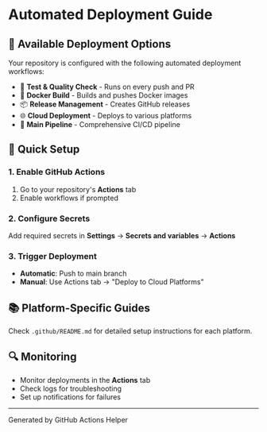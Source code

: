 # Automated Deployment Guide

## 🚀 Available Deployment Options

Your repository is configured with the following automated deployment workflows:

- 🧪 **Test & Quality Check** - Runs on every push and PR
- 🐳 **Docker Build** - Builds and pushes Docker images
- 📦 **Release Management** - Creates GitHub releases
- 🌐 **Cloud Deployment** - Deploys to various platforms
- 🚀 **Main Pipeline** - Comprehensive CI/CD pipeline

## 🔧 Quick Setup

### 1. Enable GitHub Actions
1. Go to your repository's **Actions** tab
2. Enable workflows if prompted

### 2. Configure Secrets
Add required secrets in **Settings** → **Secrets and variables** → **Actions**

### 3. Trigger Deployment
- **Automatic**: Push to main branch
- **Manual**: Use Actions tab → "Deploy to Cloud Platforms"

## 📚 Platform-Specific Guides

Check `.github/README.md` for detailed setup instructions for each platform.

## 🔍 Monitoring

- Monitor deployments in the **Actions** tab
- Check logs for troubleshooting
- Set up notifications for failures

---

Generated by GitHub Actions Helper
